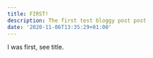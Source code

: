 ```yaml
---
title: FIRST!
description: The first test bloggy post post
date: '2020-11-06T13:35:29+01:00'
---
```

I was first, see title.
